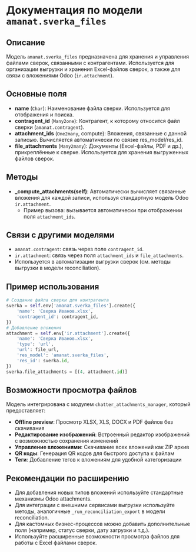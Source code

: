 # Документация по модели `amanat.sverka_files`

## Описание
Модель `amanat.sverka_files` предназначена для хранения и управления файлами сверок, связанными с контрагентами. Используется для организации выгрузки и хранения Excel-файлов сверок, а также для связи с вложениями Odoo (`ir.attachment`).

## Основные поля
- **name** (`Char`): Наименование файла сверки. Используется для отображения и поиска.
- **contragent_id** (`Many2one`): Контрагент, к которому относится файл сверки (`amanat.contragent`).
- **attachment_ids** (`One2many`, compute): Вложения, связанные с данной записью. Вычисляется автоматически по связке res_model/res_id.
- **file_attachments** (`Many2many`): Документы (Excel-файлы, PDF и др.), прикреплённые к сверке. Используется для хранения выгруженных файлов сверок.

## Методы
- **_compute_attachments(self)**: Автоматически вычисляет связанные вложения для каждой записи, используя стандартную модель Odoo `ir.attachment`.
  - Пример вызова: вызывается автоматически при отображении поля `attachment_ids`.

## Связи с другими моделями
- `amanat.contragent`: связь через поле `contragent_id`.
- `ir.attachment`: связь через поля `attachment_ids` и `file_attachments`.
- Используется в автоматизации выгрузки сверок (см. методы выгрузки в модели reconciliation).

## Пример использования
```python
# Создание файла сверки для контрагента
sverka = self.env['amanat.sverka_files'].create({
    'name': 'Сверка Иванов.xlsx',
    'contragent_id': contragent_id,
})
# Добавление вложения
attachment = self.env['ir.attachment'].create({
    'name': 'Сверка Иванов.xlsx',
    'type': 'url',
    'url': file_url,
    'res_model': 'amanat.sverka_files',
    'res_id': sverka.id,
})
sverka.file_attachments = [(4, attachment.id)]
```

## Возможности просмотра файлов
Модель интегрирована с модулем `chatter_attachments_manager`, который предоставляет:
- **Offline preview**: Просмотр XLSX, XLS, DOCX и PDF файлов без скачивания
- **Редактирование изображений**: Встроенный редактор изображений с возможностью сохранения изменений
- **Управление вложениями**: Скачивание всех вложений как ZIP архив
- **QR коды**: Генерация QR кодов для быстрого доступа к файлам
- **Теги**: Добавление тегов к вложениям для удобной категоризации

## Рекомендации по расширению
- Для добавления новых типов вложений используйте стандартные механизмы Odoo attachments.
- Для интеграции с внешними сервисами выгрузки используйте методы, аналогичные `_run_reconciliation_export` в модели reconciliation.
- Для кастомных бизнес-процессов можно добавить дополнительные поля (например, статус сверки, дату загрузки и т.д.).
- Используйте расширенные возможности просмотра файлов для работы с Excel файлами сверок. 